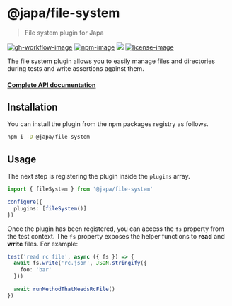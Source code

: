 # @japa/file-system
> File system plugin for Japa

[![gh-workflow-image]][gh-workflow-url] [![npm-image]][npm-url] ![][typescript-image] [![license-image]][license-url]

The file system plugin allows you to easily manage files and directories during tests and write assertions against them.

#### [Complete API documentation](https://japa.dev/docs/plugins/file-system)

## Installation
You can install the plugin from the npm packages registry as follows.

```sh
npm i -D @japa/file-system
```

## Usage
The next step is registering the plugin inside the `plugins` array.

```ts
import { fileSystem } from '@japa/file-system'

configure({
  plugins: [fileSystem()]
})
```

Once the plugin has been registered, you can access the `fs` property from the test context. The `fs` property exposes the helper functions to **read** and **write** files. For example:

```ts
test('read rc file', async ({ fs }) => {
  await fs.write('rc.json', JSON.stringify({
    foo: 'bar'
  }))

  await runMethodThatNeedsRcFile()
})
```

[gh-workflow-image]: https://img.shields.io/github/actions/workflow/status/japa/file-system/test.yml?style=for-the-badge
[gh-workflow-url]: https://github.com/japa/file-system/actions/workflows/test.yml "Github action"

[npm-image]: https://img.shields.io/npm/v/@japa/file-system/latest.svg?style=for-the-badge&logo=npm
[npm-url]: https://www.npmjs.com/package/@japa/file-system/v/latest "npm"

[typescript-image]: https://img.shields.io/badge/Typescript-294E80.svg?style=for-the-badge&logo=typescript

[license-url]: LICENSE.md
[license-image]: https://img.shields.io/github/license/japa/file-system?style=for-the-badge
